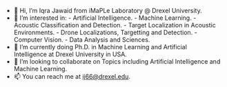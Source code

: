 - 👋 Hi, I’m Iqra Jawaid from iMaPLe Laboratory @ Drexel University.
- 👀 I’m interested in:
         - Artificial Intelligence.
         - Machine Learning. 
         - Acoustic Classification and Detection.
         - Target Localization in Acoustic Environments.
         - Drone Localizations, Targetting and Detection.
         - Computer Vision.
         - Data Analysis and Sciences.
- 🌱 I’m currently doing Ph.D. in Machine Learning and Artificial Intelligence at Drexel University in USA.
- 💞️ I’m looking to collaborate on Topics including Artificial Intelligence and Machine Learning.
- 📫 You can reach me at ij66@drexel.edu.

<!---
iqraiMaPLe/iqraiMaPLe is a ✨ special ✨ repository because its `README.md` (this file) appears on your GitHub profile.
You can click the Preview link to take a look at your changes.
--->
